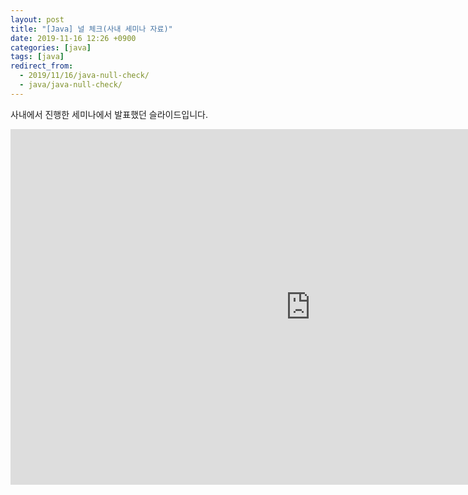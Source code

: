 ```yaml
---
layout: post
title: "[Java] 널 체크(사내 세미나 자료)"
date: 2019-11-16 12:26 +0900
categories: [java]
tags: [java]
redirect_from:
  - 2019/11/16/java-null-check/
  - java/java-null-check/
---
```


사내에서 진행한 세미나에서 발표했던 슬라이드입니다.

  <iframe src="https://docs.google.com/presentation/d/13lqo3hL4FpVLwEIb--al55C3zKNVk9fTZbgONqgT_o0/embed?start=false&loop=false&delayms=3000" frameborder="0" width="960" height="569" allowfullscreen="true" mozallowfullscreen="true" webkitallowfullscreen="true"></iframe>
